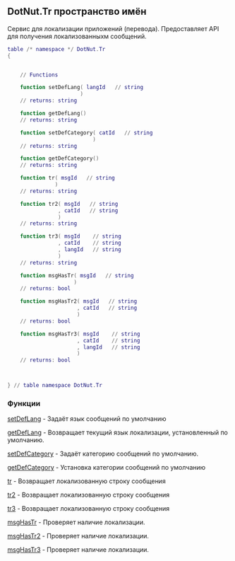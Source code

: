 ## DotNut.Tr пространство имён


Сервис для локализации приложений (перевода). Предоставляет API для получения локализованныхм сообщений.
```lua
table /* namespace */ DotNut.Tr
{


    // Functions

    function setDefLang( langId   // string
                       )
    // returns: string

    function getDefLang()
    // returns: string

    function setDefCategory( catId   // string
                           )
    // returns: string

    function getDefCategory()
    // returns: string

    function tr( msgId   // string
               )
    // returns: string

    function tr2( msgId   // string
                , catId   // string
                )
    // returns: string

    function tr3( msgId    // string
                , catId    // string
                , langId   // string
                )
    // returns: string

    function msgHasTr( msgId   // string
                     )
    // returns: bool

    function msgHasTr2( msgId   // string
                      , catId   // string
                      )
    // returns: bool

    function msgHasTr3( msgId    // string
                      , catId    // string
                      , langId   // string
                      )
    // returns: bool



} // table namespace DotNut.Tr
```


### Функции


[setDefLang](../DotNut/Tr/setDefLang.md) - Задаёт язык сообщений по умолчанию


[getDefLang](../DotNut/Tr/getDefLang.md) - Возвращает текущий язык локализации, установленный по умолчанию.


[setDefCategory](../DotNut/Tr/setDefCategory.md) - Задаёт категорию сообщений по умолчанию.


[getDefCategory](../DotNut/Tr/getDefCategory.md) - Установка категории сообщений по умолчанию


[tr](../DotNut/Tr/tr.md) - Возвращает локализованную строку сообщения


[tr2](../DotNut/Tr/tr2.md) - Возвращает локализованную строку сообщения


[tr3](../DotNut/Tr/tr3.md) - Возвращает локализованную строку сообщения


[msgHasTr](../DotNut/Tr/msgHasTr.md) - Проверяет наличие локализации.


[msgHasTr2](../DotNut/Tr/msgHasTr2.md) - Проверяет наличие локализации.


[msgHasTr3](../DotNut/Tr/msgHasTr3.md) - Проверяет наличие локализации.


